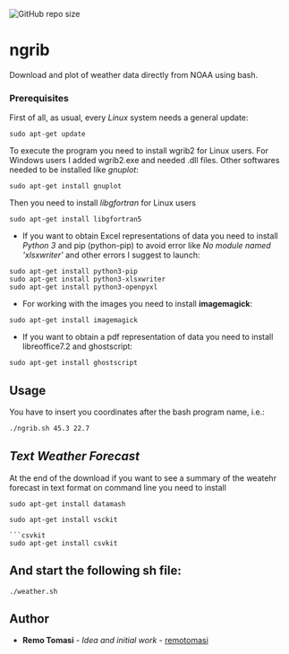 ![GitHub repo size](https://img.shields.io/github/repo-size/remotomasi/ngrib)

# ngrib
Download and plot of weather data directly from NOAA using bash.

### Prerequisites

First of all, as usual, every _Linux_ system needs a general update:
```update
sudo apt-get update
```

To execute the program you need to install wgrib2 for Linux users.
  For Windows users I added wgrib2.exe and needed .dll files. Other softwares needed to be installed like *gnuplot*:
```gnuplot
sudo apt-get install gnuplot
```

Then you need to install _libgfortran_ for Linux users
```libgfortran5
sudo apt-get install libgfortran5
```

* If you want to obtain Excel representations of data you need to install _Python 3_ and pip (python-pip) to avoid error like _No module named 'xlsxwriter'_ and other errors I suggest to launch:
```excel
sudo apt-get install python3-pip
sudo apt-get install python3-xlsxwriter
sudo apt-get install python3-openpyxl
```

* For working with the images you need to install **imagemagick**:
```imagemagick
sudo apt-get install imagemagick
```

* If you want to obtain a pdf representation of data you need to install libreoffice7.2 and ghostscript:
```ghostscript
sudo apt-get install ghostscript
```

## Usage
You have to insert you coordinates after the bash program name, i.e.:
```bash
./ngrib.sh 45.3 22.7
```

## _Text Weather Forecast_
At the end of the download if you want to see a summary of the weatehr forecast in text format on command line you need to install
```datamash
sudo apt-get install datamash
```
```vsckit
sudo apt-get install vsckit
```
```
```csvkit
sudo apt-get install csvkit
```

## And start the following sh file:
```start weather.sh
./weather.sh
```

## Author

* **Remo Tomasi** - *Idea and initial work* - [remotomasi](https://github.com/remotomasi)
